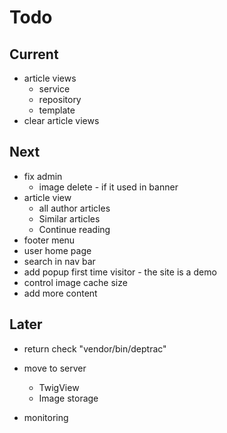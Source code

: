 # Todo

## Current

- article views
  - service
  - repository
  - template
- clear article views

## Next

- fix admin
  - image delete - if it used in banner
- article view
  - all author articles
  - Similar articles
  - Continue reading
- footer menu
- user home page
- search in nav bar
- add popup first time visitor - the site is a demo
- control image cache size
- add more content

## Later

- return check "vendor/bin/deptrac"

- move to server
  - TwigView
  - Image storage

- monitoring
